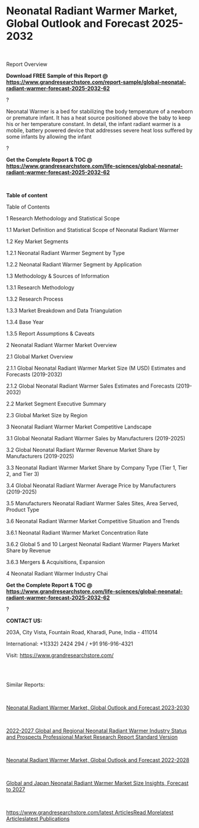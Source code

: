 <h1>Neonatal Radiant Warmer Market, Global Outlook and Forecast 2025-2032</h1><br/><p>Report Overview</p>
 
 
 
 <div><b>Download FREE Sample of this Report @ <a href="https://www.grandresearchstore.com/report-sample/global-neonatal-radiant-warmer-forecast-2025-2032-62">https://www.grandresearchstore.com/report-sample/global-neonatal-radiant-warmer-forecast-2025-2032-62</a></b></div>
 
 
 
 <p>? </p>
 
 
 
 <p>Neonatal Warmer is a bed for stabilizing the body temperature of a newborn or premature infant. It has a heat source positioned above the baby to keep his or her temperature constant. In detail, the infant radiant warmer is a mobile, battery powered device that addresses severe heat loss suffered by some infants by allowing the infant</p>
 
 
 
 <p>? </p>
 
 
 
 <div><b>Get the Complete Report & TOC @ <a href="https://www.grandresearchstore.com/life-sciences/global-neonatal-radiant-warmer-forecast-2025-2032-62">https://www.grandresearchstore.com/life-sciences/global-neonatal-radiant-warmer-forecast-2025-2032-62</a></b></div>
 
 
 
 <p><br />
 
 <b>Table of content</b></p>
 
 
 
 <p>Table of Contents<br />
 
 1 Research Methodology and Statistical Scope<br />
 
 1.1 Market Definition and Statistical Scope of Neonatal Radiant Warmer<br />
 
 1.2 Key Market Segments<br />
 
 1.2.1 Neonatal Radiant Warmer Segment by Type<br />
 
 1.2.2 Neonatal Radiant Warmer Segment by Application<br />
 
 1.3 Methodology & Sources of Information<br />
 
 1.3.1 Research Methodology<br />
 
 1.3.2 Research Process<br />
 
 1.3.3 Market Breakdown and Data Triangulation<br />
 
 1.3.4 Base Year<br />
 
 1.3.5 Report Assumptions & Caveats<br />
 
 2 Neonatal Radiant Warmer Market Overview<br />
 
 2.1 Global Market Overview<br />
 
 2.1.1 Global Neonatal Radiant Warmer Market Size (M USD) Estimates and Forecasts (2019-2032)<br />
 
 2.1.2 Global Neonatal Radiant Warmer Sales Estimates and Forecasts (2019-2032)<br />
 
 2.2 Market Segment Executive Summary<br />
 
 2.3 Global Market Size by Region<br />
 
 3 Neonatal Radiant Warmer Market Competitive Landscape<br />
 
 3.1 Global Neonatal Radiant Warmer Sales by Manufacturers (2019-2025)<br />
 
 3.2 Global Neonatal Radiant Warmer Revenue Market Share by Manufacturers (2019-2025)<br />
 
 3.3 Neonatal Radiant Warmer Market Share by Company Type (Tier 1, Tier 2, and Tier 3)<br />
 
 3.4 Global Neonatal Radiant Warmer Average Price by Manufacturers (2019-2025)<br />
 
 3.5 Manufacturers Neonatal Radiant Warmer Sales Sites, Area Served, Product Type<br />
 
 3.6 Neonatal Radiant Warmer Market Competitive Situation and Trends<br />
 
 3.6.1 Neonatal Radiant Warmer Market Concentration Rate<br />
 
 3.6.2 Global 5 and 10 Largest Neonatal Radiant Warmer Players Market Share by Revenue<br />
 
 3.6.3 Mergers & Acquisitions, Expansion<br />
 
 4 Neonatal Radiant Warmer Industry Chai</p>
 
 
 
 <div><b>Get the Complete Report & TOC @ <a href="https://www.grandresearchstore.com/life-sciences/global-neonatal-radiant-warmer-forecast-2025-2032-62">https://www.grandresearchstore.com/life-sciences/global-neonatal-radiant-warmer-forecast-2025-2032-62</a></b></div>
 
 
 
 <p>? </p>
 
 
 
 <p><b>CONTACT US:</b><br />
 
 203A, City Vista, Fountain Road, Kharadi, Pune, India - 411014<br />
 
 International: +1(332) 2424 294 / +91 916-916-4321<br />
 
 Visit: <a href="https://www.grandresearchstore.com/">https://www.grandresearchstore.com/</a><br />
 
 <br />
 
 <br />
 
 Similar Reports:<br />
 
 <br />
 
 <a href="https://www.grandresearchstore.com/life-sciences/global-neonatal-radiant-warmer-forecast-2023-2030-32">Neonatal Radiant Warmer Market, Global Outlook and Forecast 2023-2030</a><br />
 
 <br />
 
 <a href="https://www.grandresearchstore.com/life-sciences/global-regional-neonatal-radiant-warmer-2022-2027-815">2022-2027 Global and Regional Neonatal Radiant Warmer Industry Status and Prospects Professional Market Research Report Standard Version</a><br />
 
 <br />
 
 <a href="https://www.grandresearchstore.com/life-sciences/global-neonatal-radiant-warmer-forecast-2022-2028-516">Neonatal Radiant Warmer Market, Global Outlook and Forecast 2022-2028</a><br />
 
 <br />
 
 <a href="https://www.grandresearchstore.com/life-sciences/global-japan-neonatal-radiant-warmer-2027-901">Global and Japan Neonatal Radiant Warmer Market Size Insights, Forecast to 2027</a><br />
 
 <br />
 
 <a href="https://gyeongbokgung.com">https://www.grandresearchstore.com/</a><a href="https://hallyeomaritime.com">latest Articles</a><a href="https://jingwansa.com">Read More</a><a href="https://nguoiviet.jp/">latest Articles</a><a href="https://www.intelmarketresearch.com/">latest Publications</a></p>